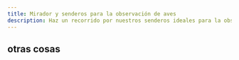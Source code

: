 ```yaml
---
title: Mirador y senderos para la observación de aves
description: Haz un recorrido por nuestros senderos ideales para la observación de aves, mariposas y anfibios.
---
```


## otras cosas
